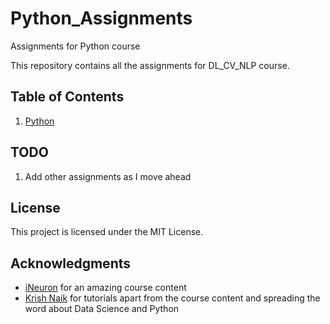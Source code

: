 # Python_Assignments
Assignments for Python course

This repository contains all the assignments for DL_CV_NLP course.

## Table of Contents
1. [Python](https://github.com/harshit-saraswat/Python_Assignments/tree/master/Python)

## TODO
1. Add other assignments as I move ahead

## License
This project is licensed under the MIT License.

## Acknowledgments

* [iNeuron](https://github.com/iNeuronai) for an amazing course content
* [Krish Naik](https://github.com/krishnaik06) for tutorials apart from the course content and spreading the word about Data Science and Python
